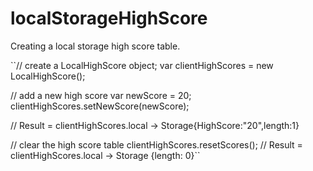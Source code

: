 localStorageHighScore
=====================

Creating a local storage high score table. 

``// create a LocalHighScore object;
var clientHighScores = new LocalHighScore();


// add a new high score
var newScore = 20;
clientHighScores.setNewScore(newScore);

// Result = clientHighScores.local -> Storage{HighScore:"20",length:1}

// clear the high score table
clientHighScores.resetScores();
// Result = clientHighScores.local -> Storage {length: 0}``
